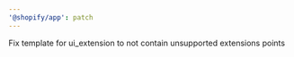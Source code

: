 ```yaml
---
'@shopify/app': patch
---
```


Fix template for ui_extension to not contain unsupported extensions points
